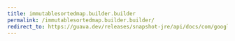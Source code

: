 ```yaml
---
title: immutablesortedmap.builder.builder
permalink: /immutablesortedmap.builder.builder/
redirect_to: https://guava.dev/releases/snapshot-jre/api/docs/com/google/common/collect/ImmutableSortedMap.Builder.html#Builder-java.util.Comparator-
---
```

